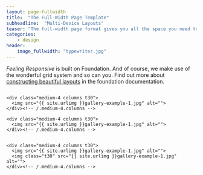 ```yaml
---
layout: page-fullwidth
title:  "The Full-Width Page Template"
subheadline:  "Multi-Device Layouts"
teaser: "The full-width page format gives you all the space you need to show your content using the grid."
categories:
    - design
header:
    image_fullwidth: "typewriter.jpg"
---
```

*Feeling Responsive* is built on Foundation. And of course, we make use of the wonderful grid system and so can you. Find out more about [constructing  beautiful layouts][1] in the foundation documentation.
<!--more-->

<div class="row">
    <div class="medium-4 columns t30">
    <img src="{{ site.urlimg }}gallery-example-1.jpg" alt="">
    </div><!-- /.medium-4.columns -->

    <div class="medium-4 columns t30">
      <img src="{{ site.urlimg }}gallery-example-1.jpg" alt="">
    </div><!-- /.medium-4.columns -->

    <div class="medium-4 columns t30">
      <img src="{{ site.urlimg }}gallery-example-1.jpg" alt="">
    </div><!-- /.medium-4.columns -->

</div><!-- /.row -->


<div class="row">
    <div class="medium-8 columns t30">
    <img src="{{ site.urlimg }}gallery-example-1.jpg" alt="">
    </div><!-- /.medium-8.columns -->

    <div class="medium-4 columns t30">
      <img src="{{ site.urlimg }}gallery-example-1.jpg" alt="">
      <img class="t30" src="{{ site.urlimg }}gallery-example-1.jpg" alt="">
    </div><!-- /.medium-4.columns -->

</div><!-- /.row -->



 [1]: http://foundation.zurb.com/docs/components/grid.html
